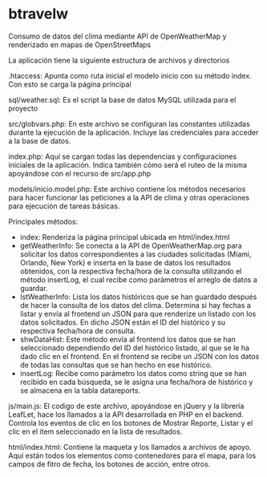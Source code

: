 # btravelw
Consumo de datos del clima mediante API de OpenWeatherMap y renderizado en mapas de OpenStreetMaps

La aplicación tiene la siguiente estructura de archivos y directorios

.htaccess: Apunta como ruta inicial el modelo inicio con su método index. Con esto se carga la página principal

sql/weather.sql: Es el script la base de datos MySQL utilizada para el proyecto

src/globvars.php: En este archivo se configuran las constantes utilizadas durante la ejecución de la aplicación. Incluye las credenciales para acceder a la base de datos.

index.php: Aquí se cargan todas las dependencias y configuraciones iniciales de la aplicación. Indica también cómo será el ruteo de la misma apoyándose con el recurso de src/app.php

models/inicio.model.php: Este archivo contiene los métodos necesarios para hacer funcionar las peticiones a la API de clima y otras operaciones para ejecución de tareas básicas.

Principales métodos:

  - index: Renderiza la página principal ubicada en html/index.html
  - getWeatherInfo: Se conecta a la API de OpenWeatherMap.org para solicitar los datos correspondientes a las ciudades solicitadas (Miami, Orlando, New York) e inserta en la base de datos los resultados obtenidos, con la respectiva fecha/hora de la consulta utilizando el método insertLog, el cual recibe como parámetros el arreglo de datos a guardar.
  - lstWeatherInfo: Lista los datos históricos que se han guardado después de hacer la consulta de los datos del clima. Determina si hay fechas a listar y envía al frontend un JSON para que renderize un listado con los datos solicitados. En dicho JSON están el ID del histórico y su respectiva fecha/hora de consulta.
  - shwDataHist: Este método envía al frontend los datos que se han seleccionado dependiendo del ID del histórico listado, al que se le ha dado clic en el frontend. En el frontend se recibe un JSON con los datos de todas las consultas que se han hecho en ese histórico.
  - insertLog: Recibe como parámetro los datos como string que se han recibido en cada búsqueda, se le asigna una fecha/hora de histórico y se almacena en la tabla datareports.

js/main.js: El codigo de este archivo, apoyándose en jQuery y la librería LeafLet, hace los llamados a la API desarrollada en PHP en el backend. Controla los eventos de clic en los botones de Mostrar Reporte, Listar y el clic en el ítem seleccionado en la lista de resultados.

html/index.html: Contiene la maqueta y los llamados a archivos de apoyo. Aquí están todos los elementos como contenedores para el mapa, para los campos de fitro de fecha, los botones de acción, entre otros.
